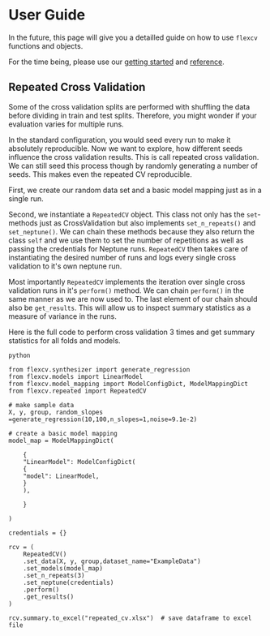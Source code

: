 # User Guide

In the future, this page will give you a detailled guide on how to use `flexcv` functions and objects.

For the time being, please use our [getting started](getting-started.md) and [reference](reference.md). 

## Repeated Cross Validation

Some of the cross validation splits are performed with shuffling the data before dividing in train and test splits. Therefore, you might wonder if your evaluation varies for multiple runs.

In the standard configuration, you would seed every run to make it absolutely reproducible. Now we want to explore, how different seeds influence the cross validation results. This is call repeated cross validation. We can still seed this process though by randomly generating a number of seeds. This makes even the repeated CV reproducible.

First, we create our random data set and a basic model mapping just as in a single run.

Second, we instantiate a `RepeatedCV` object. This class not only has the `set`-methods just as CrossValidation but also implements `set_n_repeats()` and `set_neptune()`. We can chain these methods because they also return the class `self` and we use them to set the number of repetitions as well as passing the credentials for Neptune runs. `RepeatedCV` then takes care of instantiating the desired number of runs and logs every single cross validation to it's own neptune run. 

Most importantly `RepeatedCV` implements the iteration over single cross validation runs in it's `perform()` method. We can chain `perform()` in the same manner as we are now used to. The last element of our chain should also be `get_results`. This will allow us to inspect summary statistics as a measure of variance in the runs.

Here is the full code to perform cross validation 3 times and get summary statistics for all folds and models.

```
python

from flexcv.synthesizer import generate_regression
from flexcv.models import LinearModel
from flexcv.model_mapping import ModelConfigDict, ModelMappingDict
from flexcv.repeated import RepeatedCV

# make sample data
X, y, group, random_slopes =generate_regression(10,100,n_slopes=1,noise=9.1e-2)

# create a basic model mapping
model_map = ModelMappingDict(

    {
    "LinearModel": ModelConfigDict(
    {
    "model": LinearModel,
    }
    ),

    }

)

credentials = {}

rcv = (
    RepeatedCV()
    .set_data(X, y, group,dataset_name="ExampleData")
    .set_models(model_map)
    .set_n_repeats(3)
    .set_neptune(credentials)
    .perform()
    .get_results()
)

rcv.summary.to_excel("repeated_cv.xlsx")  # save dataframe to excel file
```
